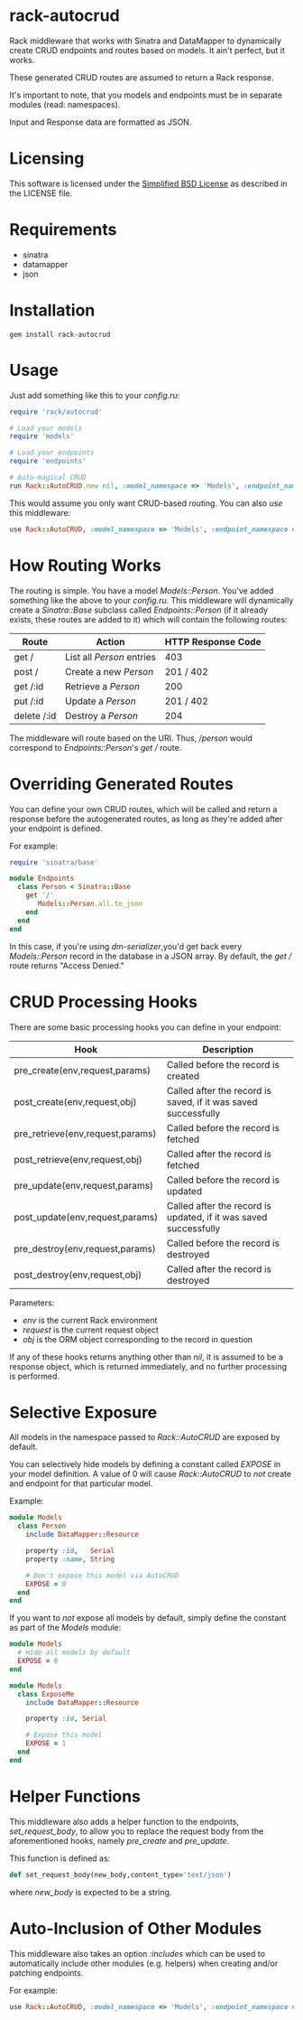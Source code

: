 rack-autocrud
=============

Rack middleware that works with Sinatra and DataMapper to dynamically
create CRUD endpoints and routes based on models. It ain't perfect, but
it works.

These generated CRUD routes are assumed to return a Rack response.

It's important to note, that you models and endpoints must be in separate
modules (read: namespaces).

Input and Response data are formatted as JSON.

Licensing
=========

This software is licensed under the [Simplified BSD License](http://en.wikipedia.org/wiki/BSD_licenses#2-clause_license_.28.22Simplified_BSD_License.22_or_.22FreeBSD_License.22.29) as described in the LICENSE file.

Requirements
============

* sinatra
* datamapper
* json

Installation
============

    gem install rack-autocrud

Usage
=====

Just add something like this to your _config.ru_:

```ruby
require 'rack/autocrud'

# Load your models
require 'models'

# Load your endpoints
require 'endpoints'

# Auto-magical CRUD
run Rack::AutoCRUD.new nil, :model_namespace => 'Models', :endpoint_namespace => 'Endpoints'
```

This would assume you only want CRUD-based routing. You can also _use_ this middleware:

```ruby
use Rack::AutoCRUD, :model_namespace => 'Models', :endpoint_namespace => 'Endpoints'
```

How Routing Works
=================

The routing is simple. You have a model *Models::Person*. You've added something like the above to your
_config.ru_. This middleware will dynamically create a _Sinatra::Base_ subclass called *Endpoints::Person*
(if it already exists, these routes are added to it) which will contain the following routes:

| Route       |           Action               | HTTP Response Code |
| ----------- | -------------------------------| ------------------ |
| get /       | List all _Person_ entries      |      403           |
| post /      | Create a new _Person_          |      201 / 402     |
| get /:id    | Retrieve a _Person_            |      200           |
| put /:id    | Update a _Person_              |      201 / 402     |
| delete /:id | Destroy a _Person_             |      204           |

The middleware will route based on the URI. Thus, _/person_ would correspond to *Endpoints::Person*'s _get /_ route.

Overriding Generated Routes
===========================

You can define your own CRUD routes, which will be called and return a response
before the autogenerated routes, as long as they're added after your endpoint is defined.

For example:

```ruby
require 'sinatra/base'

module Endpoints
  class Person < Sinatra::Base
    get '/'
       Models::Person.all.to_json
    end
  end
end
```

In this case, if you're using _dm-serializer_,you'd get back every _Models::Person_ record in the database in
a JSON array. By default, the _get /_ route returns "Access Denied."

CRUD Processing Hooks
=====================

There are some basic processing hooks you can define in your endpoint:

|             Hook                 |                        Description                               |
| -------------------------------- | ---------------------------------------------------------------- |
| pre_create(env,request,params)   | Called before the record is created                              |
| post_create(env,request,obj)     | Called after the record is saved, if it was saved successfully   |
| pre_retrieve(env,request,params) | Called before the record is fetched                              |
| post_retrieve(env,request,obj)   | Called after the record is fetched                               |
| pre_update(env,request,params)   | Called before the record is updated                              |
| post_update(env,request,params)  | Called after the record is updated, if it was saved successfully |
| pre_destroy(env,request,params)  | Called before the record is destroyed                            |
| post_destroy(env,request,obj)    | Called after the record is destroyed                             |

Parameters:

* *env* is the current Rack environment
* *request* is the current request object
* *obj* is the ORM object corresponding to the record in question

If any of these hooks returns anything other than _nil_, it is assumed to be a response object, which
is returned immediately, and no further processing is performed.

Selective Exposure
==================

All models in the namespace passed to _Rack::AutoCRUD_ are exposed by default.

You can selectively hide models by defining a constant called _EXPOSE_ in your model definition.
A value of 0 will cause _Rack::AutoCRUD_ to *not* create and endpoint for that particular model.

Example:
```ruby
module Models
  class Person
    include DataMapper::Resource

    property :id,   Serial
    property :name, String

    # Don't expose this model via AutoCRUD
    EXPOSE = 0
  end
end
```

If you want to *not* expose all models by default, simply define the constant as part of the _Models_ module:

```ruby
module Models
  # Hide all models by default
  EXPOSE = 0
end

module Models
  class ExposeMe
    include DataMapper::Resource

    property :id, Serial

    # Expose this model
    EXPOSE = 1
  end
end
```

Helper Functions
================

This middleware also adds a helper function to the endpoints, *set_request_body*, to allow 
you to replace the request body from the aforementioned hooks, 
namely *pre_create* and *pre_update*.

This function is defined as:
```ruby
def set_request_body(new_body,content_type='text/json')
```

where *new_body* is expected to be a string.

Auto-Inclusion of Other Modules
===============================

This middleware also takes an option _:includes_ which can be used to automatically
include other modules (e.g. helpers) when creating and/or patching endpoints.

For example:

```ruby
use Rack::AutoCRUD, :model_namespace => 'Models', :endpoint_namespace => 'Endpoints', :includes => [ Your::HelperModule ]
```

